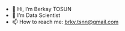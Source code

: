 - 👋 Hi, I’m Berkay TOSUN
- 👀 I’m Data Scientist
- 📫 How to reach me: brky.tsnn@gmail.com

<!---
MrArawnn/MrArawnn is a ✨ special ✨ repository because its `README.md` (this file) appears on your GitHub profile.
You can click the Preview link to take a look at your changes.
--->
